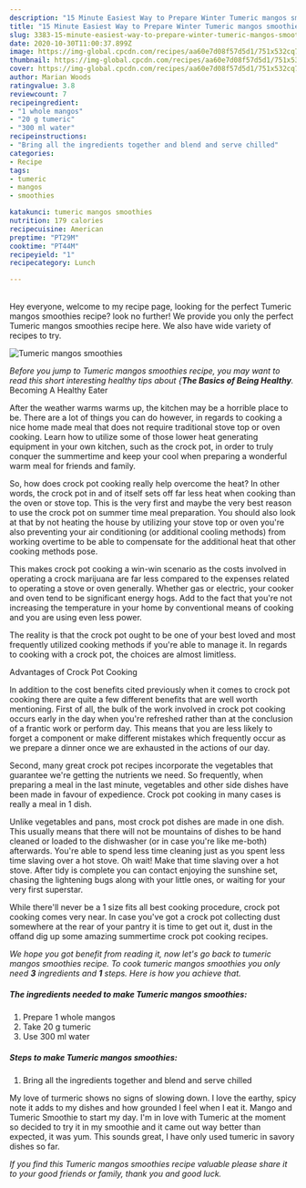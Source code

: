 ```yaml
---
description: "15 Minute Easiest Way to Prepare Winter Tumeric mangos smoothies"
title: "15 Minute Easiest Way to Prepare Winter Tumeric mangos smoothies"
slug: 3383-15-minute-easiest-way-to-prepare-winter-tumeric-mangos-smoothies
date: 2020-10-30T11:00:37.899Z
image: https://img-global.cpcdn.com/recipes/aa60e7d08f57d5d1/751x532cq70/tumeric-mangos-smoothies-recipe-main-photo.jpg
thumbnail: https://img-global.cpcdn.com/recipes/aa60e7d08f57d5d1/751x532cq70/tumeric-mangos-smoothies-recipe-main-photo.jpg
cover: https://img-global.cpcdn.com/recipes/aa60e7d08f57d5d1/751x532cq70/tumeric-mangos-smoothies-recipe-main-photo.jpg
author: Marian Woods
ratingvalue: 3.8
reviewcount: 7
recipeingredient:
- "1 whole mangos"
- "20 g tumeric"
- "300 ml water"
recipeinstructions:
- "Bring all the ingredients together and blend and serve chilled"
categories:
- Recipe
tags:
- tumeric
- mangos
- smoothies

katakunci: tumeric mangos smoothies 
nutrition: 179 calories
recipecuisine: American
preptime: "PT29M"
cooktime: "PT44M"
recipeyield: "1"
recipecategory: Lunch

---
```

<br>
Hey everyone, welcome to my recipe page, looking for the perfect Tumeric mangos smoothies recipe? look no further! We provide you only the perfect Tumeric mangos smoothies recipe here. We also have wide variety of recipes to try.
<br>


![Tumeric mangos smoothies](https://img-global.cpcdn.com/recipes/aa60e7d08f57d5d1/751x532cq70/tumeric-mangos-smoothies-recipe-main-photo.jpg)

<i>Before you jump to Tumeric mangos smoothies recipe, you may want to read this short interesting healthy tips about {<strong>The Basics of Being Healthy</strong>.</i>
Becoming A Healthy Eater


After the weather warms warms up, the kitchen may be a horrible place to be. There are a lot of things you can do however, in regards to cooking a nice home made meal that does not require traditional stove top or oven cooking. Learn how to utilize some of those lower heat generating equipment in your own kitchen, such as the crock pot, in order to truly conquer the summertime and keep your cool when preparing a wonderful warm meal for friends and family.

So, how does crock pot cooking really help overcome the heat? In other words, the crock pot in and of itself sets off far less heat when cooking than the oven or stove top. This is the very first and maybe the very best reason to use the crock pot on summer time meal preparation. You should also look at that by not heating the house by utilizing your stove top or oven you're also preventing your air conditioning (or additional cooling methods) from working overtime to be able to compensate for the additional heat that other cooking methods pose.

This makes crock pot cooking a win-win scenario as the costs involved in operating a crock marijuana are far less compared to the expenses related to operating a stove or oven generally. Whether gas or electric, your cooker and oven tend to be significant energy hogs. Add to the fact that you're not increasing the temperature in your home by conventional means of cooking and you are using even less power.

 The reality is that the crock pot ought to be one of your best loved and most frequently utilized cooking methods if you're able to manage it. In regards to cooking with a crock pot, the choices are almost limitless.  

Advantages of Crock Pot Cooking

In addition to the cost benefits cited previously when it comes to crock pot cooking there are quite a few different benefits that are well worth mentioning. First of all, the bulk of the work involved in crock pot cooking occurs early in the day when you're refreshed rather than at the conclusion of a frantic work or perform day. This means that you are less likely to forget a component or make different mistakes which frequently occur as we prepare a dinner once we are exhausted in the actions of our day.

Second, many great crock pot recipes incorporate the vegetables that guarantee we're getting the nutrients we need. So frequently, when preparing a meal in the last minute, vegetables and other side dishes have been made in favour of expedience. Crock pot cooking in many cases is really a meal in 1 dish.

 Unlike vegetables and pans, most crock pot dishes are made in one dish. This usually means that there will not be mountains of dishes to be hand cleaned or loaded to the dishwasher (or in case you're like me-both) afterwards. You're able to spend less time cleaning just as you spent less time slaving over a hot stove. Oh wait! Make that time slaving over a hot stove. After tidy is complete you can contact enjoying the sunshine set, chasing the lightening bugs along with your little ones, or waiting for your very first superstar.

While there'll never be a 1 size fits all best cooking procedure, crock pot cooking comes very near. In case you've got a crock pot collecting dust somewhere at the rear of your pantry it is time to get out it, dust in the offand dig up some amazing summertime crock pot cooking recipes.


<i>We hope you got benefit from reading it, now let's go back to tumeric mangos smoothies recipe. To cook tumeric mangos smoothies you only need <strong>3</strong> ingredients and <strong>1</strong> steps. Here is how you achieve that.
</i>

##### The ingredients needed to make Tumeric mangos smoothies:

1. Prepare 1 whole mangos
1. Take 20 g tumeric
1. Use 300 ml water


##### Steps to make Tumeric mangos smoothies:

1. Bring all the ingredients together and blend and serve chilled


My love of turmeric shows no signs of slowing down. I love the earthy, spicy note it adds to my dishes and how grounded I feel when I eat it. Mango and Tumeric Smoothie to start my day. I&#39;m in love with Tumeric at the moment so decided to try it in my smoothie and it came out way better than expected, it was yum. This sounds great, I have only used tumeric in savory dishes so far. 

<i>If you find this Tumeric mangos smoothies recipe valuable please share it to your good friends or family, thank you and good luck.</i>
